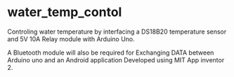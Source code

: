 # water_temp_contol
Controling water temperature by interfacing a DS18B20 temperature sensor and 5V 10A Relay module with Arduino Uno.

A Bluetooth module will also be required for Exchanging DATA between Arduino uno and an Android application Developed using MIT App inventor 2.
